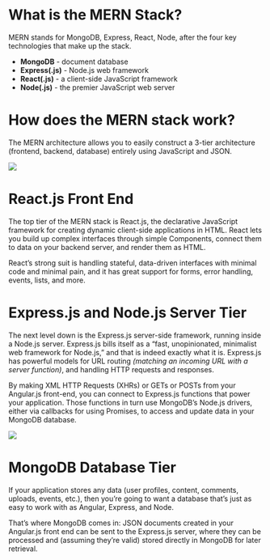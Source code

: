 # What is the MERN Stack?

MERN stands for MongoDB, Express, React, Node, after the four key technologies that make up the stack.

* **MongoDB** - document database
* **Express(.js)** - Node.js web framework
* **React(.js)** - a client-side JavaScript framework
* **Node(.js)** - the premier JavaScript web server

# How does the MERN stack work?

The MERN architecture allows you to easily construct a 3-tier architecture (frontend, backend, database) entirely using JavaScript and JSON.

![](https://webassets.mongodb.com/_com_assets/cms/mern-stack-b9q1kbudz0.png)
# React.js Front End

The top tier of the MERN stack is React.js, the declarative JavaScript framework for creating dynamic client-side applications in HTML. React lets you build up complex interfaces through simple Components, connect them to data on your backend server, and render them as HTML.

React’s strong suit is handling stateful, data-driven interfaces with minimal code and minimal pain, and it has great support for forms, error handling, events, lists, and more.

# Express.js and Node.js Server Tier

The next level down is the Express.js server-side framework, running inside a Node.js server. Express.js bills itself as a “fast, unopinionated, minimalist web framework for Node.js,” and that is indeed exactly what it is. Express.js has powerful models for URL routing *(matching an incoming URL with a server function)*, and handling HTTP requests and responses.

By making XML HTTP Requests (XHRs) or GETs or POSTs from your Angular.js front-end, you can connect to Express.js functions that power your application. Those functions in turn use MongoDB’s Node.js drivers, either via callbacks for using Promises, to access and update data in your MongoDB database.

![](https://www.educative.io/api/edpresso/shot/5266982947520512/image/6392882854363136&sa=D&source=hangouts&ust=1602749991234000&usg=AFQjCNFYQpsQRL75ksYP_t6P_en-2YDZOA)

# MongoDB Database Tier

If your application stores any data (user profiles, content, comments, uploads, events, etc.), then you’re going to want a database that’s just as easy to work with as Angular, Express, and Node.

That’s where MongoDB comes in: JSON documents created in your Angular.js front end can be sent to the Express.js server, where they can be processed and (assuming they’re valid) stored directly in MongoDB for later retrieval.